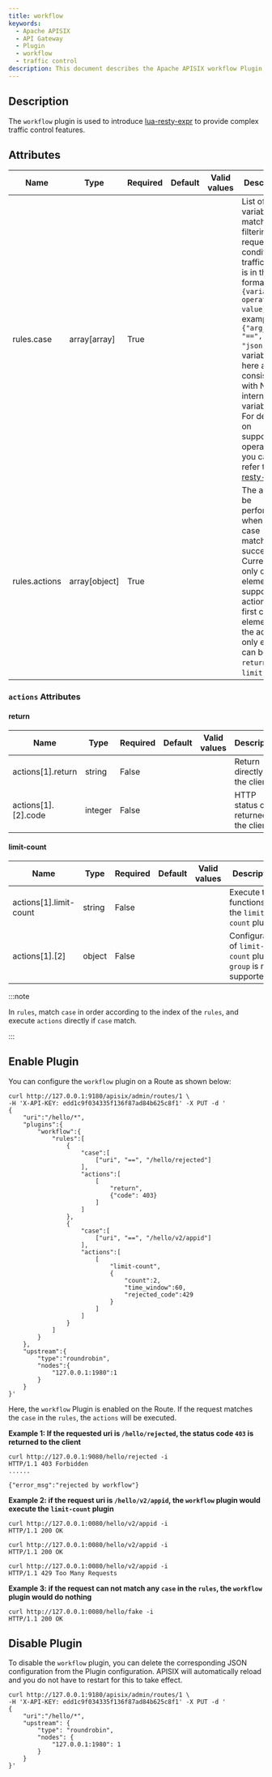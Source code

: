 ```yaml
---
title: workflow
keywords:
  - Apache APISIX
  - API Gateway
  - Plugin
  - workflow
  - traffic control
description: This document describes the Apache APISIX workflow Plugin, you can use it to control traffic.
---
```


<!--
#
# Licensed to the Apache Software Foundation (ASF) under one or more
# contributor license agreements.  See the NOTICE file distributed with
# this work for additional information regarding copyright ownership.
# The ASF licenses this file to You under the Apache License, Version 2.0
# (the "License"); you may not use this file except in compliance with
# the License.  You may obtain a copy of the License at
#
#     http://www.apache.org/licenses/LICENSE-2.0
#
# Unless required by applicable law or agreed to in writing, software
# distributed under the License is distributed on an "AS IS" BASIS,
# WITHOUT WARRANTIES OR CONDITIONS OF ANY KIND, either express or implied.
# See the License for the specific language governing permissions and
# limitations under the License.
#
-->

## Description

The `workflow` plugin is used to introduce [lua-resty-expr](https://github.com/api7/lua-resty-expr#operator-list) to provide complex traffic control features.

## Attributes

| Name                         | Type          | Required | Default | Valid values | Description                                                  |
| ---------------------------- | ------------- | -------- | ------- | ------------ | ------------------------------------------------------------ |
| rules.case                   | array[array]  | True     |         |              | List of variables to match for filtering requests for conditional traffic split. It is in the format `{variable operator value}`. For example, `{"arg_name", "==", "json"}`. The variables here are consistent with NGINX internal variables. For details on supported operators, you can refer to [lua-resty-expr](https://github.com/api7/lua-resty-expr#operator-list). |
| rules.actions                | array[object] | True     |         |              | The action to be performed when the case matches successfully. Currently, only one element is supported in actions. The first child element of the actions' only element can be `return` or `limit-count`. |

### `actions` Attributes

#### return

| Name                   | Type          | Required | Default | Valid values | Description                                                  |
| ---------------------- | ------------- | -------- | ------- | ------------ | ----------------------------------------------------------   |
| actions[1].return      | string        | False    |         |              | Return directly to the client.                               |
| actions[1].[2].code    | integer       | False    |         |              | HTTP status code returned to the client.                     |

#### limit-count

| Name                   | Type          | Required | Default | Valid values | Description                                                      |
| ---------------------- | ------------- | -------- | ------- | ------------ | ---------------------------------------------------------------- |
| actions[1].limit-count | string        | False    |         |              | Execute the functions of the `limit-count` plugin.               |
| actions[1].[2]         | object        | False    |         |              | Configuration of `limit-count` plugin, `group` is not supported. |

:::note

In `rules`, match `case` in order according to the index of the `rules`, and execute `actions` directly if `case` match.

:::

## Enable Plugin

You can configure the `workflow` plugin on a Route as shown below:

```shell
curl http://127.0.0.1:9180/apisix/admin/routes/1 \
-H 'X-API-KEY: edd1c9f034335f136f87ad84b625c8f1' -X PUT -d '
{
    "uri":"/hello/*",
    "plugins":{
        "workflow":{
            "rules":[
                {
                    "case":[
                        ["uri", "==", "/hello/rejected"]
                    ],
                    "actions":[
                        [
                            "return",
                            {"code": 403}
                        ]
                    ]
                },
                {
                    "case":[
                        ["uri", "==", "/hello/v2/appid"]
                    ],
                    "actions":[
                        [
                            "limit-count",
                            {
                                "count":2,
                                "time_window":60,
                                "rejected_code":429
                            }
                        ]
                    ]
                }
            ]
        }
    },
    "upstream":{
        "type":"roundrobin",
        "nodes":{
            "127.0.0.1:1980":1
        }
    }
}'
```

Here, the `workflow` Plugin is enabled on the Route. If the request matches the `case` in the `rules`, the `actions` will be executed.

**Example 1: If the requested uri is `/hello/rejected`, the status code `403` is returned to the client**

```shell
curl http://127.0.0.1:9080/hello/rejected -i
HTTP/1.1 403 Forbidden
......

{"error_msg":"rejected by workflow"}
```

**Example 2: if the request uri is `/hello/v2/appid`, the `workflow` plugin would execute the `limit-count` plugin**

```shell
curl http://127.0.0.1:0080/hello/v2/appid -i
HTTP/1.1 200 OK
```

```shell
curl http://127.0.0.1:0080/hello/v2/appid -i
HTTP/1.1 200 OK
```

```shell
curl http://127.0.0.1:0080/hello/v2/appid -i
HTTP/1.1 429 Too Many Requests
```

**Example 3: if the request can not match any `case` in the `rules`, the `workflow` plugin would do nothing**

```shell
curl http://127.0.0.1:0080/hello/fake -i
HTTP/1.1 200 OK
```

## Disable Plugin

To disable the `workflow` plugin, you can delete the corresponding JSON configuration from the Plugin configuration. APISIX will automatically reload and you do not have to restart for this to take effect.

```shell
curl http://127.0.0.1:9180/apisix/admin/routes/1 \
-H 'X-API-KEY: edd1c9f034335f136f87ad84b625c8f1' -X PUT -d '
{
    "uri":"/hello/*",
    "upstream": {
        "type": "roundrobin",
        "nodes": {
            "127.0.0.1:1980": 1
        }
    }
}'
```
